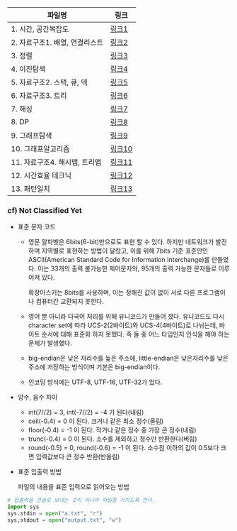 | 파일명                         | 링크                                         |
| ------------------------------ | -------------------------------------------- |
| 1. 시간, 공간복잡도            | [링크1](./1.-시간,-공간복잡도.md)            |
| 2. 자료구조1. 배열, 연결리스트 | [링크2](./2.-자료구조1.-배열,-연결리스트.md) |
| 3. 정렬                        | [링크3](./3.-정렬.md)                        |
| 4. 이진탐색                    | [링크4](./4.-이진탐색.md)                    |
| 5. 자료구조2. 스택, 큐, 덱     | [링크5](./5.-자료구조2.-스택,-큐,-덱.md)     |
| 6. 자료구조3. 트리             | [링크6](./6.-자료구조3.-트리.md)             |
| 7. 해싱                        | [링크7](./7.-해싱.md)                        |
| 8. DP                          | [링크8](./8.-DP.md)                          |
| 9. 그래프탐색                  | [링크9](./9.-그래프탐색.md)                  |
| 10. 그래프알고리즘             | [링크10](./10.-그래프알고리즘.md)            |
| 11. 자료구조4. 해시맵, 트리맵  | [링크11](./11.-자료구조4.-해시맵,-트리맵.md) |
| 12. 시간효율 테크닉            | [링크12](./12.-시간효율-테크닉.md)           |
| 13. 패턴일치                   | [링크13](./13.-패턴일치.md)                  |



### cf) Not Classified Yet

- 표준 문자 코드

  - 영문 알파벳은 6bits(6-bit)만으로도 표현 할 수 있다. 하지만 네트워크가 발전하며 지역별로 표현하는 방법이 달랐고, 이를 위해 7bits 기준 표준안인 ASCII(American Standard Code for Information Interchange)를 만들었다. 이는 33개의 출력 불가능한 제어문자와, 95개의 출력 가능한 문자들로 이루어져 있다.

    확장아스키는 8bits를 사용하며, 이는 정해진 값이 없이 서로 다른 프로그램이나 컴퓨터간 교환되지 못한다.


  - 영어 뿐 아니라 다국어 처리를 위해 유니코드가 만들어 졌다. 유니코드도 다시 character set에 따라 UCS-2(2바이트)와 UCS-4(4바이트)로 나뉘는데, 바이트 순서에 대해 표준화 하지 못했다. 즉 둘 중 어느 타입인지 인식을 해야 하는 문제가 발생했다.


  - big-endian은 낮은 자리수를 높은 주소에, little-endian은 낮은자리수를 낮은주소에 저장하는 방식이며 기본은 big-endian이다.


  - 인코딩 방식에는 UTF-8, UTF-16, UTF-32가 있다.



- 양수, 음수 차이
  - int(7//2) = 3, int(-7//2) = -4 가 된다(내림)
  - ceil(-0.4) = 0 이 된다. 크거나 같은 최소 정수(올림)
  - floor(-0.4) = -1 이 된다. 작거나 같은 정수 중 가장 큰 정수(내림)
  - trunc(-0.4) = 0 이 된다. 소수를 제외하고 정수만 반환한다(버림)
  - round(-0.5) = 0, round(-0.6) = -1 이 된다. 소수점 이하의 값이 0.5보다 크면 입력값보다 큰 정수 반환(반올림)

- 표준 입출력 방법

  파일의 내용을 표준 입력으로 읽어오는 방법

```python
# 입출력을 콘솔로 보내는 것이 아니라 파일을 거치도록 한다.
import sys
sys.stdin = open("a.txt", "r")
sys,stdout = open("output.txt", "w")
```

